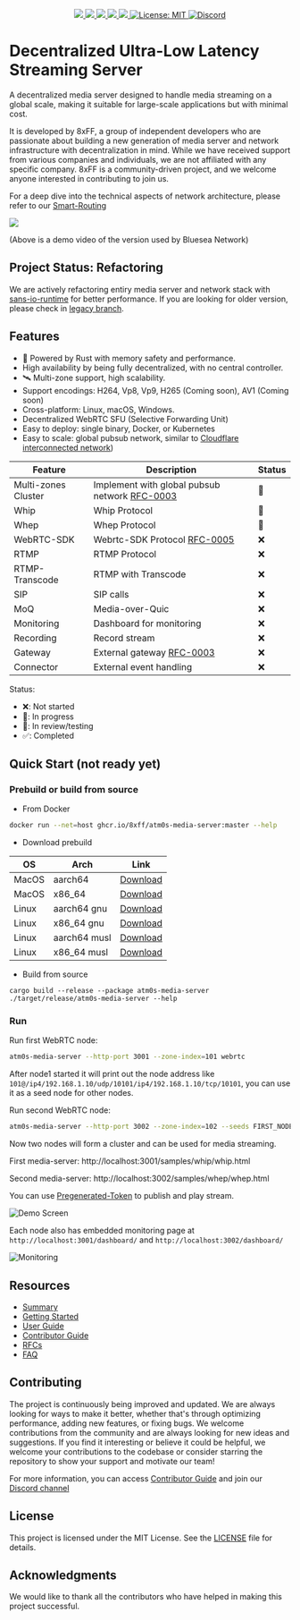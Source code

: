<p align="center">
 <a href="https://github.com/8xFF/atm0s-media-server/actions">
  <img src="https://github.com/8xFF/atm0s-media-server/actions/workflows/rust.yml/badge.svg?branch=master">
 </a>
 <a href="https://codecov.io/gh/8xff/atm0s-media-server">
  <img src="https://codecov.io/gh/8xff/atm0s-media-server/branch/master/graph/badge.svg">
 </a>
 <a href="https://deps.rs/repo/github/8xff/atm0s-media-server">
  <img src="https://deps.rs/repo/github/8xff/atm0s-media-server/status.svg">
 </a>
 <a href="https://crates.io/crates/atm0s-media-server">
  <img src="https://img.shields.io/crates/v/atm0s-media-server.svg">
 </a>
 <a href="https://docs.rs/atm0s-media-server">
  <img src="https://docs.rs/atm0s-media-server/badge.svg">
 </a>
 <a href="https://github.com/8xFF/atm0s-media-server/blob/master/LICENSE">
  <img src="https://img.shields.io/badge/license-MIT-blue" alt="License: MIT">
 </a>
 <a href="https://discord.gg/qXr5zxsJWp">
  <img src="https://img.shields.io/discord/1173844241542287482?logo=discord" alt="Discord">
 </a>
</p>

# Decentralized Ultra-Low Latency Streaming Server

A decentralized media server designed to handle media streaming on a global scale, making it suitable for large-scale applications but with minimal cost.

It is developed by 8xFF, a group of independent developers who are passionate about building a new generation of media server and network infrastructure with decentralization in mind. While we have received support from various companies and individuals, we are not affiliated with any specific company. 8xFF is a community-driven project, and we welcome anyone interested in contributing to join us.

For a deep dive into the technical aspects of network architecture, please refer to our [Smart-Routing](https://github.com/8xFF/atm0s-sdn/blob/master/docs/smart_routing.md)

[<img src="https://img.youtube.com/vi/QF8ZJq9xuSU/hqdefault.jpg"
/>](https://www.youtube.com/embed/QF8ZJq9xuSU)

(Above is a demo video of the version used by Bluesea Network)

## Project Status: Refactoring

We are actively refactoring entiry media server and network stack with [sans-io-runtime](https://github.com/8xff/sans-io-runtime) for better performance. If you are looking for older version, please check in [legacy branch](https://github.com/8xFF/atm0s-media-server/tree/legacy).

## Features

- 🚀 Powered by Rust with memory safety and performance.
- High availability by being fully decentralized, with no central controller.
- 🛰️ Multi-zone support, high scalability.
- Support encodings: H264, Vp8, Vp9, H265 (Coming soon), AV1 (Coming soon)
- Cross-platform: Linux, macOS, Windows.
- Decentralized WebRTC SFU (Selective Forwarding Unit)
- Easy to deploy: single binary, Docker, or Kubernetes
- Easy to scale: global pubsub network, similar to [Cloudflare interconnected network](https://blog.cloudflare.com/announcing-cloudflare-calls/))

| Feature             | Description                                                                          | Status |
| ------------------- | ------------------------------------------------------------------------------------ | ------ |
| Multi-zones Cluster | Implement with global pubsub network [RFC-0003](https://github.com/8xFF/rfcs/pull/3) | 🚧     |
| Whip                | Whip Protocol                                                                        | 🚧     |
| Whep                | Whep Protocol                                                                        | 🚧     |
| WebRTC-SDK          | Webrtc-SDK Protocol [RFC-0005](https://github.com/8xFF/rfcs/pull/5)                  | ❌     |
| RTMP                | RTMP Protocol                                                                        | ❌     |
| RTMP-Transcode      | RTMP with Transcode                                                                  | ❌     |
| SIP                 | SIP calls                                                                            | ❌     |
| MoQ                 | Media-over-Quic                                                                      | ❌     |
| Monitoring          | Dashboard for monitoring                                                             | ❌     |
| Recording           | Record stream                                                                        | ❌     |
| Gateway             | External gateway [RFC-0003](https://github.com/8xFF/rfcs/pull/3)                     | ❌     |
| Connector           | External event handling                                                              | ❌     |

Status:

- ❌: Not started
- 🚧: In progress
- 🚀: In review/testing
- ✅: Completed

## Quick Start (not ready yet)

### Prebuild or build from source

- From Docker

```bash
docker run --net=host ghcr.io/8xff/atm0s-media-server:master --help
```

- Download prebuild

| OS    | Arch         | Link                                                                                                                          |
| ----- | ------------ | ----------------------------------------------------------------------------------------------------------------------------- |
| MacOS | aarch64      | [Download](https://github.com/8xFF/atm0s-media-server/releases/download/latest/atm0s-media-server-aarch64-apple-darwin)       |
| MacOS | x86_64       | [Download](https://github.com/8xFF/atm0s-media-server/releases/download/latest/atm0s-media-server-x86_64-apple-darwin)        |
| Linux | aarch64 gnu  | [Download](https://github.com/8xFF/atm0s-media-server/releases/download/latest/atm0s-media-server-aarch64-unknown-linux-gnu)  |
| Linux | x86_64 gnu   | [Download](https://github.com/8xFF/atm0s-media-server/releases/download/latest/atm0s-media-server-x86_64-unknown-linux-gnu)   |
| Linux | aarch64 musl | [Download](https://github.com/8xFF/atm0s-media-server/releases/download/latest/atm0s-media-server-aarch64-unknown-linux-musl) |
| Linux | x86_64 musl  | [Download](https://github.com/8xFF/atm0s-media-server/releases/download/latest/atm0s-media-server-x86_64-unknown-linux-musl)  |

- Build from source

```
cargo build --release --package atm0s-media-server
./target/release/atm0s-media-server --help
```

### Run

Run first WebRTC node:

```bash
atm0s-media-server --http-port 3001 --zone-index=101 webrtc
```

After node1 started it will print out the node address like `101@/ip4/192.168.1.10/udp/10101/ip4/192.168.1.10/tcp/10101`, you can use it as a seed node for other nodes.

Run second WebRTC node:

```bash
atm0s-media-server --http-port 3002 --zone-index=102 --seeds FIRST_NODE_ADDR webrtc
```

Now two nodes will form a cluster and can be used for media streaming.

First media-server: http://localhost:3001/samples/whip/whip.html

Second media-server: http://localhost:3002/samples/whep/whep.html

You can use [Pregenerated-Token](./docs/getting-started/quick-start/whip-whep.md) to publish and play stream.

![Demo Screen](./docs/imgs/demo-screen.jpg)

Each node also has embedded monitoring page at `http://localhost:3001/dashboard/` and `http://localhost:3002/dashboard/`

![Monitoring](./docs/imgs/demo-monitor.png)

## Resources

- [Summary](./docs/SUMMARY.md)
- [Getting Started](./docs/getting-started/README.md)
- [User Guide](./docs/user-guide/README.md)
- [Contributor Guide](./docs/contributor-guide/README.md)
- [RFCs](https://github.com/8xff/RFCs)
- [FAQ](./docs/getting-started/faq.md)

## Contributing

The project is continuously being improved and updated. We are always looking for ways to make it better, whether that's through optimizing performance, adding new features, or fixing bugs. We welcome contributions from the community and are always looking for new ideas and suggestions. If you find it interesting or believe it could be helpful, we welcome your contributions to the codebase or consider starring the repository to show your support and motivate our team!

For more information, you can access [Contributor Guide](./docs/contributor-guide/README.md) and join our [Discord channel](https://discord.gg/qXr5zxsJWp)

## License

This project is licensed under the MIT License. See the [LICENSE](LICENSE) file for details.

## Acknowledgments

We would like to thank all the contributors who have helped in making this project successful.
